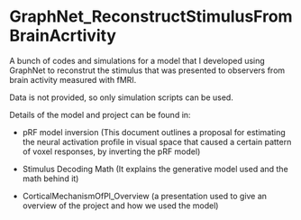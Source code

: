 # GraphNet_ReconstructStimulusFromBrainAcrtivity

A bunch of codes and simulations for a model that I developed using GraphNet to reconstrut
the stimulus that was presented to observers from brain activity measured with fMRI.

Data is not provided, so only simulation scripts can be used.

Details of the model and project can be found in:

- pRF model inversion (This document outlines a proposal for estimating the neural 
activation profile in visual space that caused a certain pattern of voxel responses, by inverting the pRF model)

- Stimulus Decoding Math (It explains the generative model used and the math behind it)

- CorticalMechanismOfPl_Overview (a presentation used to give an overview of the project and how we used the model)
